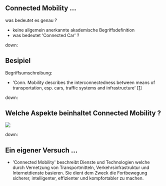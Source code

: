 ## Connected Mobility ...

was bedeutet es genau ?

- keine allgemein anerkannte akademische Begriffsdefinition
- was bedeutet 'Connected Car' ?

down:

## Besipiel

Begriffsumschreibung:

- 'Conn. Mobility describes the interconnectedness between means of transportation, esp. cars, traffic systems and infrastructure' [[1]](https://www.springer.com/de/book/9783319671611)

down:

## Welche Aspekte beinhaltet Connected Mobility ?

<img src="media/connected_mobility.svg" class="stretch"/>

down:

## Ein eigener Versuch ...

- 'Connected Mobility' beschreibt Dienste und Technologien welche durch Vernetzung von Transportmitteln, Verkehrsinfrastruktur und Internetdienste basieren. Sie dient dem Zweck die Fortbewegung sicherer, intelligenter, effizienter und kompfortabler zu machen.